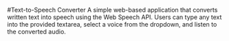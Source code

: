 #Text-to-Speech Converter
A simple web-based application that converts written text into speech using the Web Speech API. Users can type any text into the provided textarea, select a voice from the dropdown, and listen to the converted audio.
